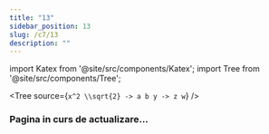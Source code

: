 ```yaml
---
title: "13"
sidebar_position: 13
slug: /c7/13
description: ""
---
```

import Katex from '@site/src/components/Katex';
import Tree from '@site/src/components/Tree';

<Tree source={`
x^2
  \\sqrt{2} -> a b
  y -> z w
`} />
### Pagina in curs de actualizare...